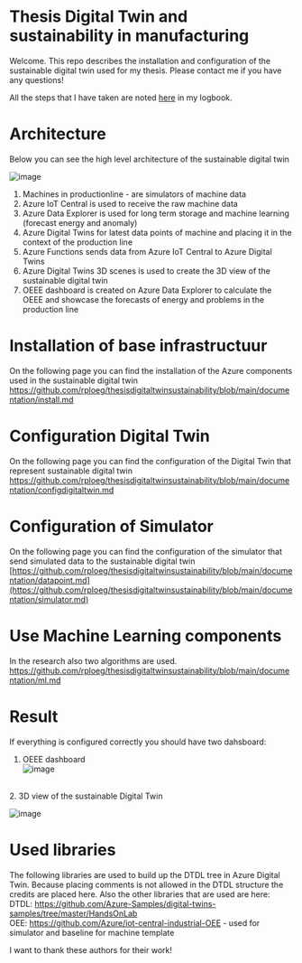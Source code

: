# Thesis  Digital Twin and sustainability in manufacturing
Welcome. This repo describes the installation and configuration of the sustainable digital twin used for my thesis. Please contact me if you have any questions!

All the steps that I have taken are noted [here](https://github.com/rploeg/thesisdigitaltwinsustainability/blob/main/documentation/logbook.md) in my logbook.

# Architecture
Below you can see the high level architecture of the sustainable digital twin<br>

![image](https://user-images.githubusercontent.com/49752333/171601775-bb071c30-ff8b-4bf7-bbcf-8ca9f909cb27.png)
<br>
1. Machines in productionline - are simulators of machine data
2. Azure IoT Central is used to receive the raw machine data
3. Azure Data Explorer is used for long term storage and machine learning (forecast energy and anomaly)
4. Azure Digital Twins for latest data points of machine and placing it in the context of the production line
5. Azure Functions sends data from Azure IoT Central to Azure Digital Twins
6. Azure Digital Twins 3D scenes is used to create the 3D view of the sustainable digital twin
7. OEEE dashboard is created on Azure Data Explorer to calculate the OEEE and showcase the forecasts of energy and problems in the production line

# Installation of base infrastructuur
On the following page you can find the installation of the Azure components used in the sustainable digital twin
https://github.com/rploeg/thesisdigitaltwinsustainability/blob/main/documentation/install.md


# Configuration Digital Twin
On the following page you can find the configuration of the Digital Twin that represent sustainable digital twin <br>
https://github.com/rploeg/thesisdigitaltwinsustainability/blob/main/documentation/configdigitaltwin.md

# Configuration of Simulator

On the following page you can find the configuration of the simulator that send simulated data to the sustainable digital twin <br>
[https://github.com/rploeg/thesisdigitaltwinsustainability/blob/main/documentation/datapoint.md](https://github.com/rploeg/thesisdigitaltwinsustainability/blob/main/documentation/simulator.md)

# Use Machine Learning components
In the research also two algorithms are used.<br>
https://github.com/rploeg/thesisdigitaltwinsustainability/blob/main/documentation/ml.md

# Result

If everything is configured correctly you should have two dahsboard:

1. OEEE dashboard<br>
![image](https://user-images.githubusercontent.com/49752333/171603282-bf3c6730-a6dc-4656-bd4c-7a6a7fcebe1b.png)
<br>
2. 3D view of the sustainable Digital Twin

![image](https://user-images.githubusercontent.com/49752333/171603832-bbdc3249-0173-40dc-b240-646832cc0730.png)



# Used libraries
The following libraries are used to build up the DTDL tree in Azure Digital Twin. Because placing comments is not allowed in the DTDL structure the credits are placed here. Also the other libraries that are used are here:<br>
DTDL: https://github.com/Azure-Samples/digital-twins-samples/tree/master/HandsOnLab <br>
OEE: https://github.com/Azure/iot-central-industrial-OEE - used for simulator and baseline for machine template

I want to thank these authors for their work!
